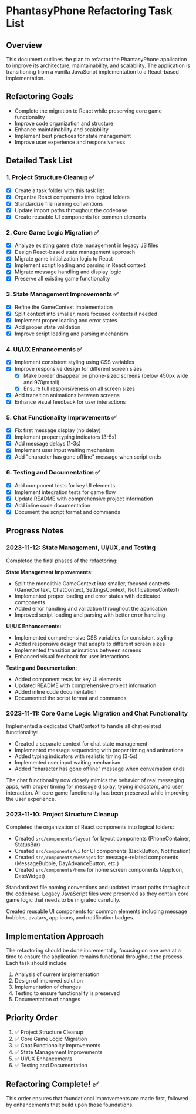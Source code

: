 # PhantasyPhone Refactoring Task List

## Overview
This document outlines the plan to refactor the PhantasyPhone application to improve its architecture, maintainability, and scalability. The application is transitioning from a vanilla JavaScript implementation to a React-based implementation.

## Refactoring Goals
- Complete the migration to React while preserving core game functionality
- Improve code organization and structure
- Enhance maintainability and scalability
- Implement best practices for state management
- Improve user experience and responsiveness

## Detailed Task List

### 1. Project Structure Cleanup ✅
- [x] Create a task folder with this task list
- [x] Organize React components into logical folders
- [x] Standardize file naming conventions
- [x] Update import paths throughout the codebase
- [x] Create reusable UI components for common elements

### 2. Core Game Logic Migration ✅
- [x] Analyze existing game state management in legacy JS files
- [x] Design React-based state management approach
- [x] Migrate game initialization logic to React
- [x] Implement script loading and parsing in React context
- [x] Migrate message handling and display logic
- [x] Preserve all existing game functionality

### 3. State Management Improvements ✅
- [x] Refine the GameContext implementation
- [x] Split context into smaller, more focused contexts if needed
- [x] Implement proper loading and error states
- [x] Add proper state validation
- [x] Improve script loading and parsing mechanism

### 4. UI/UX Enhancements ✅
- [x] Implement consistent styling using CSS variables
- [x] Improve responsive design for different screen sizes
  - [x] Make border disappear on phone-sized screens (below 450px wide and 970px tall)
  - [x] Ensure full responsiveness on all screen sizes
- [x] Add transition animations between screens
- [x] Enhance visual feedback for user interactions

### 5. Chat Functionality Improvements ✅
- [x] Fix first message display (no delay)
- [x] Implement proper typing indicators (3-5s)
- [x] Add message delays (1-3s)
- [x] Implement user input waiting mechanism
- [x] Add "character has gone offline" message when script ends

### 6. Testing and Documentation ✅
- [x] Add component tests for key UI elements
- [x] Implement integration tests for game flow
- [x] Update README with comprehensive project information
- [x] Add inline code documentation
- [x] Document the script format and commands

## Progress Notes

### 2023-11-12: State Management, UI/UX, and Testing
Completed the final phases of the refactoring:

**State Management Improvements:**
- Split the monolithic GameContext into smaller, focused contexts (GameContext, ChatContext, SettingsContext, NotificationsContext)
- Implemented proper loading and error states with dedicated components
- Added error handling and validation throughout the application
- Improved script loading and parsing with better error handling

**UI/UX Enhancements:**
- Implemented comprehensive CSS variables for consistent styling
- Added responsive design that adapts to different screen sizes
- Implemented transition animations between screens
- Enhanced visual feedback for user interactions

**Testing and Documentation:**
- Added component tests for key UI elements
- Updated README with comprehensive project information
- Added inline code documentation
- Documented the script format and commands

### 2023-11-11: Core Game Logic Migration and Chat Functionality
Implemented a dedicated ChatContext to handle all chat-related functionality:
- Created a separate context for chat state management
- Implemented message sequencing with proper timing and animations
- Added typing indicators with realistic timing (3-5s)
- Implemented user input waiting mechanism
- Added "character has gone offline" message when conversation ends

The chat functionality now closely mimics the behavior of real messaging apps, with proper timing for message display, typing indicators, and user interaction. All core game functionality has been preserved while improving the user experience.

### 2023-11-10: Project Structure Cleanup
Completed the organization of React components into logical folders:
- Created `src/components/layout` for layout components (PhoneContainer, StatusBar)
- Created `src/components/ui` for UI components (BackButton, Notification)
- Created `src/components/messages` for message-related components (MessageBubble, DayAdvanceButton, etc.)
- Created `src/components/home` for home screen components (AppIcon, DateWidget)

Standardized file naming conventions and updated import paths throughout the codebase. Legacy JavaScript files were preserved as they contain core game logic that needs to be migrated carefully.

Created reusable UI components for common elements including message bubbles, avatars, app icons, and notification badges.

## Implementation Approach
The refactoring should be done incrementally, focusing on one area at a time to ensure the application remains functional throughout the process. Each task should include:

1. Analysis of current implementation
2. Design of improved solution
3. Implementation of changes
4. Testing to ensure functionality is preserved
5. Documentation of changes

## Priority Order
1. ✅ Project Structure Cleanup
2. ✅ Core Game Logic Migration
3. ✅ Chat Functionality Improvements
4. ✅ State Management Improvements
5. ✅ UI/UX Enhancements
6. ✅ Testing and Documentation

## Refactoring Complete! ✅

This order ensures that foundational improvements are made first, followed by enhancements that build upon those foundations.
